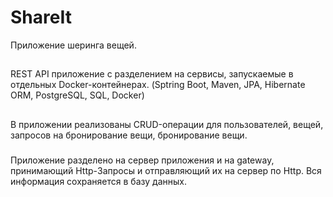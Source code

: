 # ShareIt
Приложение шеринга вещей. 
##
REST API приложение c разделением на сервисы, запускаемые в отдельных Docker-контейнерах. (Sptring Boot, Maven, JPA, Hibernate ORM,
PostgreSQL, SQL, Docker)
##
В приложении реализованы CRUD-операции для пользователей, вещей, запросов на бронирование вещи, бронирование вещи. 
###
Приложение разделено на сервер приложения и на gateway, принимающий Http-Запросы и отправляющий их на сервер по Http.
Вся информация сохраняется в базу данных.
